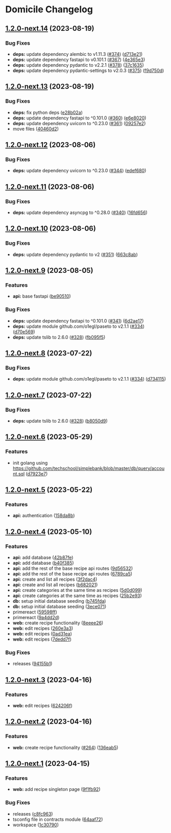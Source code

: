 # Domicile Changelog

## [1.2.0-next.14](https://github.com/domicileapp/domicile/compare/v1.2.0-next.13...v1.2.0-next.14) (2023-08-19)


### Bug Fixes

* **deps:** update dependency alembic to v1.11.3 ([#374](https://github.com/domicileapp/domicile/issues/374)) ([d713e21](https://github.com/domicileapp/domicile/commit/d713e21b4d34c2876270946db68355af71980b79))
* **deps:** update dependency fastapi to v0.101.1 ([#367](https://github.com/domicileapp/domicile/issues/367)) ([4e365e3](https://github.com/domicileapp/domicile/commit/4e365e315f269d8bfe84be88a0e9aae8a958cc68))
* **deps:** update dependency pydantic to v2.2.1 ([#378](https://github.com/domicileapp/domicile/issues/378)) ([37c1635](https://github.com/domicileapp/domicile/commit/37c163558346ac9f42fc2e85372bd5907b297d8b))
* **deps:** update dependency pydantic-settings to v2.0.3 ([#375](https://github.com/domicileapp/domicile/issues/375)) ([f9d750d](https://github.com/domicileapp/domicile/commit/f9d750dfef243e3cd20d0685d989e78ac88b0f9e))

## [1.2.0-next.13](https://github.com/domicileapp/domicile/compare/v1.2.0-next.12...v1.2.0-next.13) (2023-08-19)


### Bug Fixes

* **deps:** fix python deps ([e28b02a](https://github.com/domicileapp/domicile/commit/e28b02a0d2b4ab8db5b4b72a82f499a1283cd90e))
* **deps:** update dependency fastapi to ^0.101.0 ([#360](https://github.com/domicileapp/domicile/issues/360)) ([e6e8020](https://github.com/domicileapp/domicile/commit/e6e8020d1150b95d4237e7888805816f95d9d2c8))
* **deps:** update dependency uvicorn to ^0.23.0 ([#361](https://github.com/domicileapp/domicile/issues/361)) ([09257e2](https://github.com/domicileapp/domicile/commit/09257e24f40923a69275e5340ab80efa957aaf3b))
* move files ([40460d2](https://github.com/domicileapp/domicile/commit/40460d2a4fe1e0e817dc4614cf477fa92a43608c))

## [1.2.0-next.12](https://github.com/domicileapp/domicile/compare/v1.2.0-next.11...v1.2.0-next.12) (2023-08-06)


### Bug Fixes

* **deps:** update dependency uvicorn to ^0.23.0 ([#344](https://github.com/domicileapp/domicile/issues/344)) ([edef680](https://github.com/domicileapp/domicile/commit/edef6809d7b57a08c6c2d199577a75b5c15726a9))

## [1.2.0-next.11](https://github.com/domicileapp/domicile/compare/v1.2.0-next.10...v1.2.0-next.11) (2023-08-06)


### Bug Fixes

* **deps:** update dependency asyncpg to ^0.28.0 ([#340](https://github.com/domicileapp/domicile/issues/340)) ([16fd656](https://github.com/domicileapp/domicile/commit/16fd656dca4dee20bc0bfc9e73ae234fafe3c2c8))

## [1.2.0-next.10](https://github.com/domicileapp/domicile/compare/v1.2.0-next.9...v1.2.0-next.10) (2023-08-06)


### Bug Fixes

* **deps:** update dependency pydantic to v2 ([#351](https://github.com/domicileapp/domicile/issues/351)) ([663c8ab](https://github.com/domicileapp/domicile/commit/663c8ab2d26bb428b92852c1da05e8055bf661ae))

## [1.2.0-next.9](https://github.com/domicileapp/domicile/compare/v1.2.0-next.8...v1.2.0-next.9) (2023-08-05)


### Features

* **api:** base fastapi ([be90510](https://github.com/domicileapp/domicile/commit/be905108fce07e0ca26ecd63c7735968466be382))


### Bug Fixes

* **deps:** update dependency fastapi to ^0.101.0 ([#341](https://github.com/domicileapp/domicile/issues/341)) ([6d2ae17](https://github.com/domicileapp/domicile/commit/6d2ae17fe9c8e35a3db2cb94df848c7a74f36098))
* **deps:** update module github.com/o1egl/paseto to v2.1.1 ([#334](https://github.com/domicileapp/domicile/issues/334)) ([d70e569](https://github.com/domicileapp/domicile/commit/d70e5693006078a111f8119ccf4fb69118e9e601))
* **deps:** update tslib to 2.6.0 ([#328](https://github.com/domicileapp/domicile/issues/328)) ([fb095f5](https://github.com/domicileapp/domicile/commit/fb095f59cc77cf5840026daff9758a9909446e2b))

## [1.2.0-next.8](https://github.com/domicileapp/domicile/compare/v1.2.0-next.7...v1.2.0-next.8) (2023-07-22)

### Bug Fixes

* **deps:** update module github.com/o1egl/paseto to v2.1.1 ([#334](https://github.com/domicileapp/domicile/issues/334)) ([d734115](https://github.com/domicileapp/domicile/commit/d734115b332da831462514f5fd8f212dd856c8a3))

## [1.2.0-next.7](https://github.com/domicileapp/domicile/compare/v1.2.0-next.6...v1.2.0-next.7) (2023-07-22)

### Bug Fixes

* **deps:** update tslib to 2.6.0 ([#328](https://github.com/domicileapp/domicile/issues/328)) ([b8050d9](https://github.com/domicileapp/domicile/commit/b8050d9fe071b7b6f0d5946d157ad3b44f3f6511))

## [1.2.0-next.6](https://github.com/domicileapp/domicile/compare/v1.2.0-next.5...v1.2.0-next.6) (2023-05-29)

### Features

* init golang using <https://github.com/techschool/simplebank/blob/master/db/query/account.sql> ([d7923e7](https://github.com/domicileapp/domicile/commit/d7923e781376555e115489f87f5a7211333b78cf))

## [1.2.0-next.5](https://github.com/domicileapp/domicile/compare/v1.2.0-next.4...v1.2.0-next.5) (2023-05-22)

### Features

* **api:** authentication ([158da8b](https://github.com/domicileapp/domicile/commit/158da8bbc68ced3f7c8794c20883c900703d1d16))

## [1.2.0-next.4](https://github.com/domicileapp/domicile/compare/v1.2.0-next.3...v1.2.0-next.4) (2023-05-10)

### Features

* **api:** add database ([42b87fe](https://github.com/domicileapp/domicile/commit/42b87fea7f8bc5c913c4766d59537656cda21989))
* **api:** add database ([b40f385](https://github.com/domicileapp/domicile/commit/b40f38522db0aad7f5bdda024cf57727e46846b7))
* **api:** add the rest of the base recipe api routes ([9d56532](https://github.com/domicileapp/domicile/commit/9d565321543b5b60042d166a59a5634a217cacdf))
* **api:** add the rest of the base recipe api routes ([6789ca5](https://github.com/domicileapp/domicile/commit/6789ca5895de538be3bb6da0015290c92d6f1b1f))
* **api:** create and list all recipes ([3f2dac4](https://github.com/domicileapp/domicile/commit/3f2dac480884d296f1ac5c409c3b0bd347d1d198))
* **api:** create and list all recipes ([b682021](https://github.com/domicileapp/domicile/commit/b6820215564c4cdfd27ca0c5405554d12093929a))
* **api:** create categories at the same time as recipes ([5d0d099](https://github.com/domicileapp/domicile/commit/5d0d099261d238ecba483eedaf766afde8c4d4f6))
* **api:** create categories at the same time as recipes ([25b2e93](https://github.com/domicileapp/domicile/commit/25b2e93ae5402d008d4f2adaa6c0bcf1a8e4262d))
* **db:** setup initial database seeding ([b745fda](https://github.com/domicileapp/domicile/commit/b745fdaa329a096c4c4c9901acb8e4ba383c49a8))
* **db:** setup initial database seeding ([3ece071](https://github.com/domicileapp/domicile/commit/3ece071641472315859b63f7d75b78567ed60ba2))
* primereact ([59598ff](https://github.com/domicileapp/domicile/commit/59598ff091178e5fe28653ef7ab70064dc0c5e4c))
* primereact ([9a4dd2d](https://github.com/domicileapp/domicile/commit/9a4dd2d77cf2d1e86c0d6ca8a022c5896936dee5))
* **web:** create recipe functionality ([8eeee26](https://github.com/domicileapp/domicile/commit/8eeee2671df71cd38c09c094efc687b8de1ce249))
* **web:** edit recipes ([260e3a3](https://github.com/domicileapp/domicile/commit/260e3a30ba428057e156605302da2132a55e91fc))
* **web:** edit recipes ([0ad31ea](https://github.com/domicileapp/domicile/commit/0ad31ea192f5d15dbc6dd5f4c865ad3bf639295e))
* **web:** edit recipes ([7dedd7f](https://github.com/domicileapp/domicile/commit/7dedd7f740e7352ccc2b6b60ebd5fd4b63e07b28))

### Bug Fixes

* releases ([94155b1](https://github.com/domicileapp/domicile/commit/94155b19e02b2cee74fd849295d016ba471a6868))

## [1.2.0-next.3](https://github.com/domicileapp/domicile/compare/v1.2.0-next.2...v1.2.0-next.3) (2023-04-16)

### Features

* **web:** edit recipes ([624206f](https://github.com/domicileapp/domicile/commit/624206fa3e8c3ecec55a2c302798deaf113dbdaf))

## [1.2.0-next.2](https://github.com/domicileapp/domicile/compare/v1.2.0-next.1...v1.2.0-next.2) (2023-04-16)

### Features

* **web:** create recipe functionality ([#264](https://github.com/domicileapp/domicile/issues/264)) ([136eab5](https://github.com/domicileapp/domicile/commit/136eab53ec64aeda8c91a55c955a22034e421603))

## [1.2.0-next.1](https://github.com/domicileapp/domicile/compare/v1.1.1...v1.2.0-next.1) (2023-04-15)

### Features

* **web:** add recipe singleton page ([9f1fb92](https://github.com/domicileapp/domicile/commit/9f1fb92352eab386f249029b288ad61402551799))

### Bug Fixes

* releases ([c8fc963](https://github.com/domicileapp/domicile/commit/c8fc96372ad6d53ed672b015149a5c84a46257d7))
* tsconfig file in contracts module ([64aaf72](https://github.com/domicileapp/domicile/commit/64aaf72ce78ce3864f63d89fd8e147d0120ae732))
* workspace ([1c30790](https://github.com/domicileapp/domicile/commit/1c30790cae27d962ce4b8e5a69e05fbb9a2e9b52))
